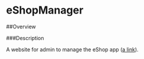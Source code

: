 # eShopManager

##Overview

###Description

A website for admin to manage the eShop app ([a link](https://github.com/truongdd03/eShop)).
